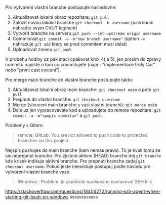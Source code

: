 Pro vytvoreni vlastni branche postupujte nasledovne:
1) Aktualizovat lokalni obraz repozitare: `git pull`
2) Zalozit novou *lokalni* branche `git checkout -b username`
(*username* nahradte svym CVUT loginem)
3) Vytvorit branche na serveru `git push --set-upstream origin username`
4) Commitovat `git commit -a -m"new branch username"`
(option `-a` nahrazuje `git add` ktery se pred commitem musi delat)
5) Uploadovat zmenu `git push`

V prubehu hodiny uz pak staci opakovat krok 4) a 5), jen prosim do zpravy
commitu napiste o tom co commitujete (napr.: "implementace tridy Car" nebo 
"prvni cast cviceni").

Pro merge main branche do vlastni branche postupujte takto:
1) Aktualizovat lokalni obraz main branche:
`git checkout main` a pote `git pull`
2) Prepnuti do vlastni branche:
`git checkout username`
3) Merge (slouceni main branche s vasi vlastni branchi):
`git merge main`
4) Dale uz jen vypracovavate kod a uploadujete do remote repozitare:
`git commit -a -m"<popis commitu>"`  a `git push`.


Problemy s Gitem:
>  remote: GitLab: You are not allowed to push code to protected branches on this project.

Nejspis pushujes do main branche (kam nemas pravo). To je kvuli tomu
ze sis neprepnul branche.
Pro zjisteni aktivni (HEAD) branche dej `git branche` kde krizek indikuje aktivni branche.
Pro prepnuti branche zadej `git checkout username`.
Pokud jeste neexistuje postupuj podle navodu pro vytvoreni vlastni branche vyse.

>   Windows : Problem: je zapotrebi opakovane nastavovat SSH klic

https://stackoverflow.com/questions/18404272/running-ssh-agent-when-starting-git-bash-on-windows
ssssssssssss
